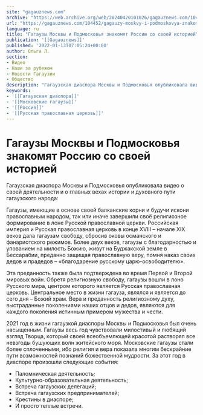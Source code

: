 ```yaml
---
site: "gagauznews.com"
archive: "https://web.archive.org/web/20240420101026/gagauznews.com/104452/gagauzy-moskvy-i-podmoskovya-znakomyat-rossiyu-so-svoej-istoriej.html"
url: "https://gagauznews.com/104452/gagauzy-moskvy-i-podmoskovya-znakomyat-rossiyu-so-svoej-istoriej.html"
language: ru
title: "Гагаузы Москвы и Подмосковья знакомят Россию со своей историей"
publication: '[[Gagauznews]]'
published: '2022-01-13T07:05:24+00:00'
author: Ольга Л.
section:
- Видео
- Наши за рубежом
- Новости Гагаузии
- Общество
description: "Гагаузская диаспора Москвы и Подмосковья опубликовала видео о своей деятельности и о главных вехах истории и духовного пути гагаузского народа: Гагаузы, имеющие в основе своей балканские корни и будучи искони православным народом, так или иначе завершили своё религиозное формирование в лоне Русской православной церкви. Российская империя и Русская православная церковь в конце XVIII – начале XIX веков дала гагаузам свободу, сбросив оковы османского и фанариотского режимов. Более двух веков, гагаузы с благодарностью и упованием на милость Божию, живут на Буджакской земле в Бессарабии, преданно защищая православную веру, помня наказ своих дедов и прадедов – «благодарение русскому царю-освободителю». Эта преданность также […]"
keywords:
- '[[Гагаузская диаспора]]'
- '[[Московские гагаузы]]'
- '[[Россия]]'
- '[[Русская православная церковь]]'
---
```


# Гагаузы Москвы и Подмосковья знакомят Россию со своей историей

Гагаузская диаспора Москвы и Подмосковья опубликовала видео о своей деятельности и о главных вехах истории и духовного пути гагаузского народа:

Гагаузы, имеющие в основе своей балканские корни и будучи искони православным народом, так или иначе завершили своё религиозное формирование в лоне Русской православной церкви. Российская империя и Русская православная церковь в конце XVIII – начале XIX веков дала гагаузам свободу, сбросив оковы османского и фанариотского режимов. Более двух веков, гагаузы с благодарностью и упованием на милость Божию, живут на Буджакской земле в Бессарабии, преданно защищая православную веру, помня наказ своих дедов и прадедов – «благодарение русскому царю-освободителю».

Эта преданность также была подтверждена во время Первой и Второй мировых войн. Обретя религиозную свободу, гагаузы вошли в лоно Русского мира, центром которого является Русская православная церковь. Центральное место в жизни гагауза, являлся и является до сего дня – Божий храм. Вера и преданность религиозному духу, выстраданные поколениями наших отцов и дедов, являются для каждого поколения истинным примером мужества и чести.

2021 год в жизни гагаузкой диаспоры Москвы и Подмосковья был очень насыщенным. Гагаузы весь год чувствовали милостивый и любящий взгляд Творца, который своей всеобъемлющей красотой растворял все невзгоды бушующих волн житейского моря. Московские гагаузы стали более сплоченными, ибо религия и вера показала многим бескрайние пути возможностей познаний божественной мудрости. За этот год в диаспоре произошли следующие события:

- Паломническая деятельность;
- Культурно-образовательная деятельность;
- Встреча гагаузских делегаций;
- Встреча гагаузских предпринимателей;
- Крестины в диаспоре;
- И просто теплые встречи.